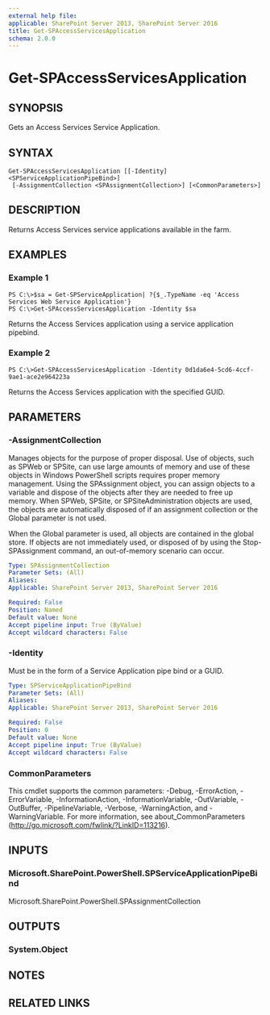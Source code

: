 ```yaml
---
external help file: 
applicable: SharePoint Server 2013, SharePoint Server 2016
title: Get-SPAccessServicesApplication
schema: 2.0.0
---
```


# Get-SPAccessServicesApplication

## SYNOPSIS
Gets an Access Services Service Application.

## SYNTAX

```
Get-SPAccessServicesApplication [[-Identity] <SPServiceApplicationPipeBind>]
 [-AssignmentCollection <SPAssignmentCollection>] [<CommonParameters>]
```

## DESCRIPTION
Returns Access Services service applications available in the farm.

## EXAMPLES

### Example 1 
```
PS C:\>$sa = Get-SPServiceApplication| ?{$_.TypeName -eq 'Access Services Web Service Application'}
PS C:\>Get-SPAccessServicesApplication -Identity $sa
```

Returns the Access Services application using a service application pipebind.

### Example 2 
```
PS C:\>Get-SPAccessServicesApplication -Identity 0d1da6e4-5cd6-4ccf-9ae1-ace2e964223a
```

Returns the Access Services application with the specified GUID.

## PARAMETERS

### -AssignmentCollection
Manages objects for the purpose of proper disposal. Use of objects, such as SPWeb or SPSite, can use large amounts of memory and use of these objects in Windows PowerShell scripts requires proper memory management. Using the SPAssignment object, you can assign objects to a variable and dispose of the objects after they are needed to free up memory. When SPWeb, SPSite, or SPSiteAdministration objects are used, the objects are automatically disposed of if an assignment collection or the Global parameter is not used.

When the Global parameter is used, all objects are contained in the global store. If objects are not immediately used, or disposed of by using the Stop-SPAssignment command, an out-of-memory scenario can occur.

```yaml
Type: SPAssignmentCollection
Parameter Sets: (All)
Aliases: 
Applicable: SharePoint Server 2013, SharePoint Server 2016

Required: False
Position: Named
Default value: None
Accept pipeline input: True (ByValue)
Accept wildcard characters: False
```

### -Identity
Must be in the form of a Service Application pipe bind or a GUID.

```yaml
Type: SPServiceApplicationPipeBind
Parameter Sets: (All)
Aliases: 
Applicable: SharePoint Server 2013, SharePoint Server 2016

Required: False
Position: 0
Default value: None
Accept pipeline input: True (ByValue)
Accept wildcard characters: False
```

### CommonParameters
This cmdlet supports the common parameters: -Debug, -ErrorAction, -ErrorVariable, -InformationAction, -InformationVariable, -OutVariable, -OutBuffer, -PipelineVariable, -Verbose, -WarningAction, and -WarningVariable. For more information, see about_CommonParameters (http://go.microsoft.com/fwlink/?LinkID=113216).

## INPUTS

### Microsoft.SharePoint.PowerShell.SPServiceApplicationPipeBind
Microsoft.SharePoint.PowerShell.SPAssignmentCollection

## OUTPUTS

### System.Object

## NOTES

## RELATED LINKS

